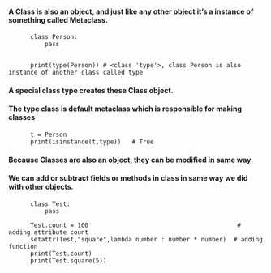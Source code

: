 #### A Class is also an object, and just like any other object it’s a instance of something called Metaclass.

          class Person:
              pass


          print(type(Person)) # <class 'type'>, class Person is also instance of another class called type

#### A special class type creates these Class object.
#### The type class is default metaclass which is responsible for making classes

          t = Person
          print(isinstance(t,type))   # True


#### Because Classes are also an object, they can be modified in same way.
#### We can add or subtract fields or methods in class in same way we did with other objects.

          
          class Test:
              pass

          Test.count = 100                                         # adding attribute count
          setattr(Test,"square",lambda number : number * number)  # adding function
          print(Test.count)
          print(Test.square(5))
